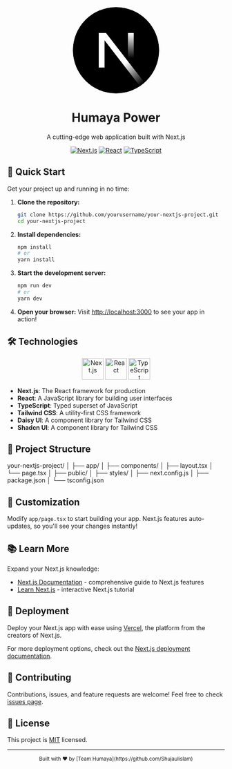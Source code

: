 <div align="center">
<!--   <img src="https://nextjs.org/static/images/nextjs-logo.png" alt="Next.js Logo" width="200"/> -->
  <svg xmlns="http://www.w3.org/2000/svg" viewBox="0 0 180 180" width="200"><mask height="180" id=":r8:mask0_408_134" maskUnits="userSpaceOnUse" width="180" x="0" y="0" style="mask-type: alpha;"><circle cx="90" cy="90" fill="black" r="90"></circle></mask><g mask="url(#:r8:mask0_408_134)"><circle cx="90" cy="90" data-circle="true" fill="black" r="90"></circle><path d="M149.508 157.52L69.142 54H54V125.97H66.1136V69.3836L139.999 164.845C143.333 162.614 146.509 160.165 149.508 157.52Z" fill="url(#:r8:paint0_linear_408_134)"></path><rect fill="url(#:r8:paint1_linear_408_134)" height="72" width="12" x="115" y="54"></rect></g><defs><linearGradient gradientUnits="userSpaceOnUse" id=":r8:paint0_linear_408_134" x1="109" x2="144.5" y1="116.5" y2="160.5"><stop stop-color="white"></stop><stop offset="1" stop-color="white" stop-opacity="0"></stop></linearGradient><linearGradient gradientUnits="userSpaceOnUse" id=":r8:paint1_linear_408_134" x1="121" x2="120.799" y1="54" y2="106.875"><stop stop-color="white"></stop><stop offset="1" stop-color="white" stop-opacity="0"></stop></linearGradient></defs>
  </svg>
  <h1>Humaya Power</h1>
  <p>A cutting-edge web application built with Next.js</p>
  
  [![Next.js](https://img.shields.io/badge/Next.js-13.0+-000000?style=for-the-badge&logo=next.js&logoColor=white)](https://nextjs.org/)
  [![React](https://img.shields.io/badge/React-18.0+-61DAFB?style=for-the-badge&logo=react&logoColor=black)](https://reactjs.org/)
  [![TypeScript](https://img.shields.io/badge/TypeScript-4.5+-3178C6?style=for-the-badge&logo=typescript&logoColor=white)](https://www.typescriptlang.org/)
</div>

## 🚀 Quick Start

Get your project up and running in no time:

1. **Clone the repository:**
   ```bash
   git clone https://github.com/yourusername/your-nextjs-project.git
   cd your-nextjs-project
   ```

2. **Install dependencies:**
   ```bash
   npm install
   # or
   yarn install
   ```

3. **Start the development server:**
   ```bash
   npm run dev
   # or
   yarn dev
   ```

4. **Open your browser:**
   Visit [http://localhost:3000](http://localhost:3000) to see your app in action!

## 🛠️ Technologies

<div align="center">
  <img src="https://cdn.jsdelivr.net/gh/devicons/devicon/icons/nextjs/nextjs-original-wordmark.svg" alt="Next.js" width="50" height="50"/>
  <img src="https://cdn.jsdelivr.net/gh/devicons/devicon/icons/react/react-original.svg" alt="React" width="50" height="50"/>
  <img src="https://cdn.jsdelivr.net/gh/devicons/devicon/icons/typescript/typescript-original.svg" alt="TypeScript" width="50" height="50"/>
</div>

- **Next.js**: The React framework for production
- **React**: A JavaScript library for building user interfaces
- **TypeScript**: Typed superset of JavaScript
- **Tailwind CSS**: A utility-first CSS framework
- **Daisy UI**: A component library for Tailwind CSS
- **Shadcn UI**: A component library for Tailwind CSS

## 📂 Project Structure

your-nextjs-project/
│
├── app/
│   ├── components/
│   ├── layout.tsx
│   └── page.tsx
│
├── public/
│
├── styles/
│
├── next.config.js
│
├── package.json
│
└── tsconfig.json

## 🎨 Customization

Modify `app/page.tsx` to start building your app. Next.js features auto-updates, so you'll see your changes instantly!

## 📚 Learn More

Expand your Next.js knowledge:

- [Next.js Documentation](https://nextjs.org/docs) - comprehensive guide to Next.js features
- [Learn Next.js](https://nextjs.org/learn) - interactive Next.js tutorial

## 🚀 Deployment

Deploy your Next.js app with ease using [Vercel](https://vercel.com/new?utm_medium=default-template&filter=next.js&utm_source=create-next-app&utm_campaign=create-next-app-readme), the platform from the creators of Next.js.

For more deployment options, check out the [Next.js deployment documentation](https://nextjs.org/docs/deployment).

## 🤝 Contributing

Contributions, issues, and feature requests are welcome! Feel free to check [issues page](https://github.com/Shujaulislam/hmp-try1/issues).

## 📄 License

This project is [MIT](https://opensource.org/licenses/MIT) licensed.

---

<div align="center">
  <sub>Built with ❤️ by [Team Humaya](https://github.com/Shujaulislam)</sub>
</div>
